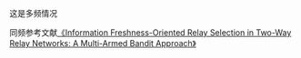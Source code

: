 

这是多频情况

同频参考文献[《Information Freshness-Oriented Relay Selection in Two-Way Relay Networks: A Multi-Armed Bandit Approach》](https://ieeexplore.ieee.org/stamp/stamp.jsp?tp=&arnumber=10059719)

